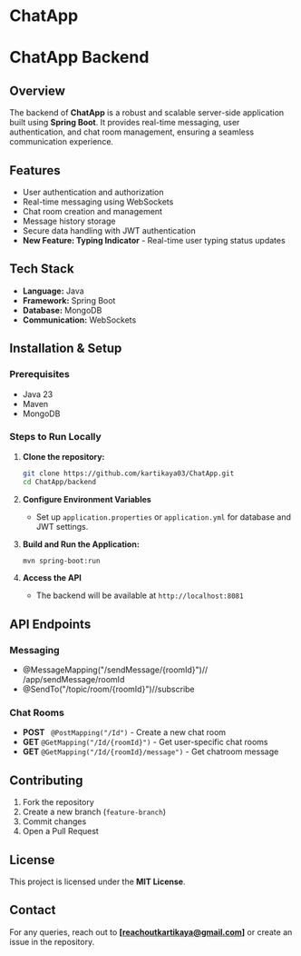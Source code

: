 # ChatApp

# ChatApp Backend

## Overview
The backend of **ChatApp** is a robust and scalable server-side application built using **Spring Boot**. It provides real-time messaging, user authentication, and chat room management, ensuring a seamless communication experience.

## Features
- User authentication and authorization
- Real-time messaging using WebSockets
- Chat room creation and management
- Message history storage
- Secure data handling with JWT authentication
- **New Feature: Typing Indicator** - Real-time user typing status updates

## Tech Stack
- **Language:** Java
- **Framework:** Spring Boot
- **Database:** MongoDB 
- **Communication:** WebSockets

## Installation & Setup
### Prerequisites
- Java 23
- Maven
- MongoDB 

### Steps to Run Locally
1. **Clone the repository:**
   ```sh
   git clone https://github.com/kartikaya03/ChatApp.git
   cd ChatApp/backend
   ```
2. **Configure Environment Variables**
   - Set up `application.properties` or `application.yml` for database and JWT settings.

3. **Build and Run the Application:**
   ```sh
   mvn spring-boot:run
   ```

4. **Access the API**
   - The backend will be available at `http://localhost:8081`

## API Endpoints
### Messaging
-  @MessageMapping("/sendMessage/{roomId}")// /app/sendMessage/roomId
-  @SendTo("/topic/room/{roomId}")//subscribe

### Chat Rooms
- **POST** ` @PostMapping("/Id")` - Create a new chat room
- **GET** `@GetMapping("/Id/{roomId}")` - Get user-specific chat rooms
- **GET** `@GetMapping("/Id/{roomId}/message")` - Get chatroom message


## Contributing
1. Fork the repository
2. Create a new branch (`feature-branch`)
3. Commit changes
4. Open a Pull Request

## License
This project is licensed under the **MIT License**.

## Contact
For any queries, reach out to **[reachoutkartikaya@gmail.com]** or create an issue in the repository.


